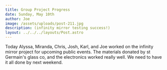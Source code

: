 ```yaml
---
title: Group Project Progress
date: Sunday, May 10th
author: Joe
image: /assets/uploads/post-211.jpg
description: (infinity mirror testing success!)
layout: ../../../layouts/Post.astro
---
```


Today Alyssa, Miranda, Chris, Josh, Karl, and Joe worked on the infinity mirror project for upcoming public events.   The materials donated by st Germain's glass co, and the electronics worked really well.  We need to have it all done by next weekend.
